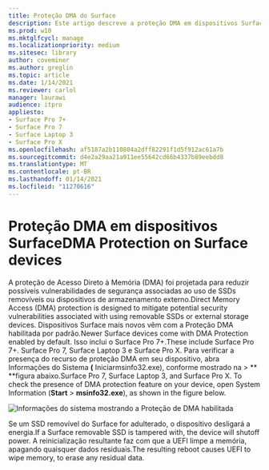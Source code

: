 ```yaml
---
title: Proteção DMA do Surface
description: Este artigo descreve a proteção DMA em dispositivos Surface compatíveis
ms.prod: w10
ms.mktglfcycl: manage
ms.localizationpriority: medium
ms.sitesec: library
author: coveminer
ms.author: greglin
ms.topic: article
ms.date: 1/14/2021
ms.reviewer: carlol
manager: laurawi
audience: itpro
appliesto:
- Surface Pro 7+
- Surface Pro 7
- Surface Laptop 3
- Surface Pro X
ms.openlocfilehash: af5187a2b110804a2dff82291f1d5f912ac61a7b
ms.sourcegitcommit: d4e2a29aa21a911ee55642cd66b4337b89eebdd8
ms.translationtype: MT
ms.contentlocale: pt-BR
ms.lasthandoff: 01/14/2021
ms.locfileid: "11270616"
---
```

# <span data-ttu-id="09560-103">Proteção DMA em dispositivos Surface</span><span class="sxs-lookup"><span data-stu-id="09560-103">DMA Protection on Surface devices</span></span>

<span data-ttu-id="09560-104">A proteção de Acesso Direto à Memória (DMA) foi projetada para reduzir possíveis vulnerabilidades de segurança associadas ao uso de SSDs removíveis ou dispositivos de armazenamento externo.</span><span class="sxs-lookup"><span data-stu-id="09560-104">Direct Memory Access (DMA) protection is designed to mitigate potential security vulnerabilities associated with using removable SSDs or external storage devices.</span></span> <span data-ttu-id="09560-105">Dispositivos Surface mais novos vêm com a Proteção DMA habilitada por padrão.</span><span class="sxs-lookup"><span data-stu-id="09560-105">Newer Surface devices come with DMA Protection enabled by default.</span></span> <span data-ttu-id="09560-106">Isso inclui o Surface Pro 7+.</span><span class="sxs-lookup"><span data-stu-id="09560-106">These include Surface Pro 7+.</span></span> <span data-ttu-id="09560-107">Surface Pro 7, Surface Laptop 3 e Surface Pro X.  Para verificar a presença do recurso de proteção DMA em seu dispositivo, abra Informações do Sistema **(** Iniciarmsinfo32.exe), conforme mostrado na  >  \*\* \*\*figura abaixo.</span><span class="sxs-lookup"><span data-stu-id="09560-107">Surface Pro 7, Surface Laptop 3, and Surface Pro X.  To check the presence of DMA protection feature on your device, open System Information (**Start** > **msinfo32.exe**), as shown in the figure below.</span></span>

![Informações do sistema mostrando a Proteção de DMA habilitada](images/systeminfodma.png)

<span data-ttu-id="09560-109">Se um SSD removível do Surface for adulterado, o dispositivo desligará a energia.</span><span class="sxs-lookup"><span data-stu-id="09560-109">If a Surface removable SSD is tampered with, the device will shutoff power.</span></span> <span data-ttu-id="09560-110">A reinicialização resultante faz com que a UEFI limpe a memória, apagando quaisquer dados residuais.</span><span class="sxs-lookup"><span data-stu-id="09560-110">The resulting reboot causes UEFI to wipe memory, to erase any residual data.</span></span>
